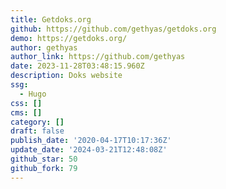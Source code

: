 ```yaml
---
title: Getdoks.org
github: https://github.com/gethyas/getdoks.org
demo: https://getdoks.org/
author: gethyas
author_link: https://github.com/gethyas
date: 2023-11-28T03:48:15.960Z
description: Doks website
ssg:
  - Hugo
css: []
cms: []
category: []
draft: false
publish_date: '2020-04-17T10:17:36Z'
update_date: '2024-03-21T12:48:08Z'
github_star: 50
github_fork: 79
---
```

